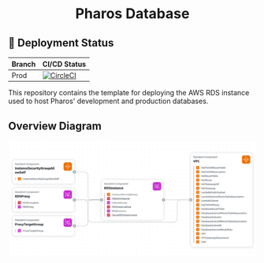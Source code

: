 <h1 align="center">
  Pharos Database
</h1>

## 🚀 Deployment Status

| Branch  | CI/CD Status                                                                                                                                                                                                                                                                       |
| ------- | ---------------------------------------------------------------------------------------------------------------------------------------------------------------------------------------------------------------------------------------------------------------------------------- |
| Prod    | [![CircleCI](https://dl.circleci.com/status-badge/img/circleci/39PL8myokkHY7obZPJeFEC/Cr5VZbHxzAnKKxeDWwJBR7/tree/prod.svg?style=svg)](https://dl.circleci.com/status-badge/redirect/circleci/39PL8myokkHY7obZPJeFEC/Cr5VZbHxzAnKKxeDWwJBR7/tree/prod) |

This repository contains the template for deploying the AWS RDS instance used to host Pharos' development and production databases.

## Overview Diagram

![Overview diagram](https://github.com/viralemergence/pharos-database/blob/prod/img/pharos-database-highlevel.png)


